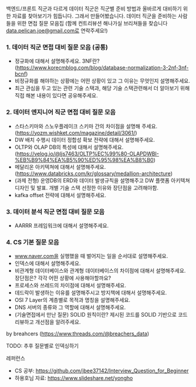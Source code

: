 백엔드/프론트 직군과 다르게 데이터 직군은 직군별 준비 방법과 올바르게 대비하기 위한 자료를 찾아보기가 힘듭니다. 
그래서 만들어봤습니다.
데이터 직군을 준비하는 사람들을 위한 면접 질문 모음집
(함께 컨트리뷰션 해나가실 브리쳐들을 찾습니다 data.pelican.joe@gmail.com로 연락주세요!)


### 1. 데이터 직군 면접 대비 질문 모음 (공통)
 - 정규화에 대해서 설명해주세요. 3NF란? (https://www.korecmblog.com/blog/database-normalization-3-2nf-3nf-bcnf)
 - 비정규화를 해야하는 상황에는 어떤 상황이 있고 그 이유는 무엇인지 설명해주세요.
 - 최근 관심을 두고 있는 관련 기술 스택과, 해당 기술 스택관련해서 더 알아보기 위해 직접 해본 내용이 있다면 공유해주세요.


### 2. 데이터 엔지니어 직군 면접 대비 질문 모음
 - 스타스키마와 스노우플레이크 스키마 간의 차이점을 설명해 주세요. (https://yozm.wishket.com/magazine/detail/3061/)
 - DW 배치 수행시 데이터 정합성 확보 전략에 대해서 설명해주세요.
 - OLTP와 OLAP DB의 특성에 대해서 설명해주세요. (https://velog.io/@ljs7463/OLTP%EC%99%80-OLAPDWBI-%EB%B9%84%EA%B5%90%ED%95%98%EA%B8%B0)
 - 메달리온 아키텍쳐에 대해서 설명해주세요. (https://www.databricks.com/kr/glossary/medallion-architecture)
 - (과제 전형) 운영DB의 ERD와 데이터 발생규칙을 설명해주고 DW 플랫폼 아키텍쳐 디자인 및 발표. 개별 기술 스택 선정한 이유와 장단점을 고려해야함.
 - kafka offset 전략에 대해서 설명해주세요.


### 3. 데이터 분석 직군 면접 대비 질문 모음
 - AARRR 프레임워크에 대해서 설명해주세요.


### 4. CS 기본 질문 모음
 - www.naver.com을 실행했을 때 벌어지는 일을 순서대로 설명해주세요.
 - 인덱스에 대해서 설명해주세요.
 - 비관계형 데이터베이스와 관계형 데이터베이스의 차이점에 대해서 설명해주세요. 장단점은? 각각 어떤 상황에 사용해야할까요?
 - 프로세스와 쓰레드의 차이점에 대해서 설명해주세요.
 - 데드락이 발생하는 이유를 설명해주시고 방지책에 대해서 설명해주세요.
 - OSI 7 Layer의 계층별로 목적과 명칭을 설명해주세요.
 - DNS 서버의 종류와 그 역할에 대해서 설명해주세요.
 - (기술면접에서 만난 질문) SOLID 원칙이란? 제시된 코드를 SOLID 기반으로 코드리뷰하고 개선점을 알려주세요.


by breahcers (https://www.threads.com/@breachers_data)



TODO: 추후 질문별로 인덱싱하기


레퍼런스
 - CS 공부: https://github.com/jbee37142/Interview_Question_for_Beginner
 - 하용호님 자료: https://www.slideshare.net/yongho
